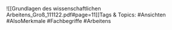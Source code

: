 
![[Grundlagen des wissenschaftlichen Arbeitens_Groß_111122.pdf#page=11]]Tags & Topics:
   #Ansichten
   #AlsoMerkmale
   #Fachbegriffe
   #Arbeitens